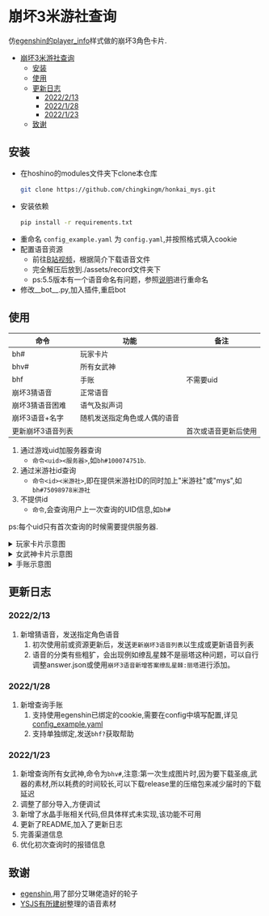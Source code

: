 # 崩坏3米游社查询
仿[egenshin的player_info](https://github.com/pcrbot/erinilis-modules/tree/master/egenshin/player_info)样式做的崩坏3角色卡片.
- [崩坏3米游社查询](#崩坏3米游社查询)
  - [安装](#安装)
  - [使用](#使用)
  - [更新日志](#更新日志)
    - [2022/2/13](#2022213)
    - [2022/1/28](#2022128)
    - [2022/1/23](#2022123)
  - [致谢](#致谢)
## 安装
- 在hoshino的modules文件夹下clone本仓库
    ``` bash
    git clone https://github.com/chingkingm/honkai_mys.git
    ```
- 安装依赖
    ``` bash
    pip install -r requirements.txt
    ```
- 重命名 `config_example.yaml` 为 `config.yaml`,并按照格式填入cookie
- 配置语音资源
  - 前往[B站视频](https://www.bilibili.com/video/BV16J41157du)，根据简介下载语音文件
  - 完全解压后放到./assets/record文件夹下
  - ps:5.5版本有一个语音命名有问题，参照[说明](./guess_voice/readme.md)进行重命名
- 修改__bot__.py,加入插件,重启bot

## 使用
|命令|功能|备注|
|-|-|-|
|bh#|玩家卡片|
|bhv#|所有女武神|
|bhf|手账|不需要uid|
|崩坏3猜语音|正常语音|
|崩坏3猜语音困难|语气及拟声词|
|崩坏3语音+名字|随机发送指定角色或人偶的语音|
|更新崩坏3语音列表||首次或语音更新后使用|
1. 通过游戏uid加服务器查询
   - `命令<uid><服务器>`,如`bh#100074751b`.
2. 通过米游社id查询
   - `命令<id><米游社>`,即在提供米游社ID的同时加上"米游社"或"mys",如`bh#75098978米游社`
3. 不提供id
   - `命令`,会查询用户上一次查询的UID信息,如`bh#`

ps:每个uid只有首次查询的时候需要提供服务器.

<details>
<summary>玩家卡片示意图</summary>

![image](./assets/example.png)

</details>

<details>
<summary>女武神卡片示意图</summary>

![image](./assets/example_valk.png)

</details>

<details>
<summary>手账示意图</summary>

![alt](./assets/example_finance.png)

</details>

## 更新日志
### 2022/2/13
1. 新增猜语音，发送指定角色语音
   1. 初次使用前或资源更新后，发送`更新崩坏3语音列表`以生成或更新语音列表
   2. 语音的分类有些粗犷，会出现例如缭乱星棘不是丽塔这种问题，可以自行调整answer.json或使用`崩坏3语音新增答案缭乱星棘:丽塔`进行添加。
### 2022/1/28
1. 新增查询手账
   1. 支持使用egenshin已绑定的cookie,需要在config中填写配置,详见[config_example.yaml](config_example.yaml)
   2. 支持单独绑定,发送`bhf?`获取帮助
### 2022/1/23
1. 新增查询所有女武神,命令为`bhv#`,注意:第一次生成图片时,因为要下载圣痕,武器的素材,所以耗费的时间较长,可以下载release里的压缩包来减少届时的下载延迟
2. 调整了部分导入,方便调试
3. 新增了水晶手账相关代码,但具体样式未实现,该功能不可用
4. 更新了README,加入了更新日志
5. 完善渠道信息
6. 优化初次查询时的报错信息
## 致谢
- [egenshin](https://github.com/pcrbot/erinilis-modules/tree/master/egenshin),用了部分艾琳佬造好的轮子
- [YSJS有所建树](https://space.bilibili.com/402667766)整理的语音素材
